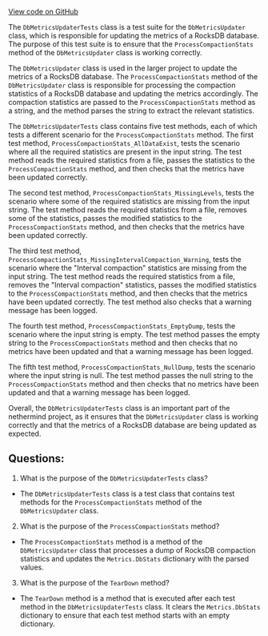 [View code on GitHub](https://github.com/nethermindeth/nethermind/Nethermind.Db.Test/DbMetricsUpdaterTests.cs)

The `DbMetricsUpdaterTests` class is a test suite for the `DbMetricsUpdater` class, which is responsible for updating the metrics of a RocksDB database. The purpose of this test suite is to ensure that the `ProcessCompactionStats` method of the `DbMetricsUpdater` class is working correctly.

The `DbMetricsUpdater` class is used in the larger project to update the metrics of a RocksDB database. The `ProcessCompactionStats` method of the `DbMetricsUpdater` class is responsible for processing the compaction statistics of a RocksDB database and updating the metrics accordingly. The compaction statistics are passed to the `ProcessCompactionStats` method as a string, and the method parses the string to extract the relevant statistics.

The `DbMetricsUpdaterTests` class contains five test methods, each of which tests a different scenario for the `ProcessCompactionStats` method. The first test method, `ProcessCompactionStats_AllDataExist`, tests the scenario where all the required statistics are present in the input string. The test method reads the required statistics from a file, passes the statistics to the `ProcessCompactionStats` method, and then checks that the metrics have been updated correctly.

The second test method, `ProcessCompactionStats_MissingLevels`, tests the scenario where some of the required statistics are missing from the input string. The test method reads the required statistics from a file, removes some of the statistics, passes the modified statistics to the `ProcessCompactionStats` method, and then checks that the metrics have been updated correctly.

The third test method, `ProcessCompactionStats_MissingIntervalCompaction_Warning`, tests the scenario where the "Interval compaction" statistics are missing from the input string. The test method reads the required statistics from a file, removes the "Interval compaction" statistics, passes the modified statistics to the `ProcessCompactionStats` method, and then checks that the metrics have been updated correctly. The test method also checks that a warning message has been logged.

The fourth test method, `ProcessCompactionStats_EmptyDump`, tests the scenario where the input string is empty. The test method passes the empty string to the `ProcessCompactionStats` method and then checks that no metrics have been updated and that a warning message has been logged.

The fifth test method, `ProcessCompactionStats_NullDump`, tests the scenario where the input string is null. The test method passes the null string to the `ProcessCompactionStats` method and then checks that no metrics have been updated and that a warning message has been logged.

Overall, the `DbMetricsUpdaterTests` class is an important part of the nethermind project, as it ensures that the `DbMetricsUpdater` class is working correctly and that the metrics of a RocksDB database are being updated as expected.
## Questions: 
 1. What is the purpose of the `DbMetricsUpdaterTests` class?
- The `DbMetricsUpdaterTests` class is a test class that contains test methods for the `ProcessCompactionStats` method of the `DbMetricsUpdater` class.

2. What is the purpose of the `ProcessCompactionStats` method?
- The `ProcessCompactionStats` method is a method of the `DbMetricsUpdater` class that processes a dump of RocksDB compaction statistics and updates the `Metrics.DbStats` dictionary with the parsed values.

3. What is the purpose of the `TearDown` method?
- The `TearDown` method is a method that is executed after each test method in the `DbMetricsUpdaterTests` class. It clears the `Metrics.DbStats` dictionary to ensure that each test method starts with an empty dictionary.